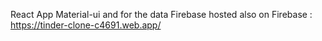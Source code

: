 React App 
Material-ui
and for the data Firebase
hosted also on Firebase :   https://tinder-clone-c4691.web.app/
